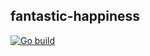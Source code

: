 ## fantastic-happiness

[![Go build](https://github.com/po1nt-1/fantastic-happiness/actions/workflows/ci.yml/badge.svg?branch=main)](https://github.com/po1nt-1/fantastic-happiness/actions/workflows/ci.yml)
